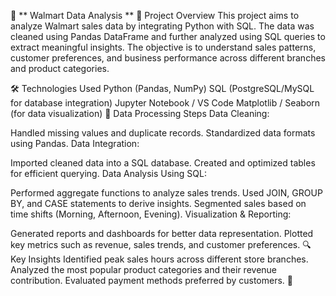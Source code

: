 🛒 ** Walmart Data Analysis **
📌 Project Overview
This project aims to analyze Walmart sales data by integrating Python with SQL. The data was cleaned using Pandas DataFrame and further analyzed using SQL queries to extract meaningful insights. The objective is to understand sales patterns, customer preferences, and business performance across different branches and product categories.

🛠️ Technologies Used
Python (Pandas, NumPy)
SQL (PostgreSQL/MySQL for database integration)
Jupyter Notebook / VS Code
Matplotlib / Seaborn (for data visualization)
📂 Data Processing Steps
Data Cleaning:

Handled missing values and duplicate records.
Standardized data formats using Pandas.
Data Integration:

Imported cleaned data into a SQL database.
Created and optimized tables for efficient querying.
Data Analysis Using SQL:

Performed aggregate functions to analyze sales trends.
Used JOIN, GROUP BY, and CASE statements to derive insights.
Segmented sales based on time shifts (Morning, Afternoon, Evening).
Visualization & Reporting:

Generated reports and dashboards for better data representation.
Plotted key metrics such as revenue, sales trends, and customer preferences.
🔍 Key Insights
Identified peak sales hours across different store branches.
Analyzed the most popular product categories and their revenue contribution.
Evaluated payment methods preferred by customers.
🚀

